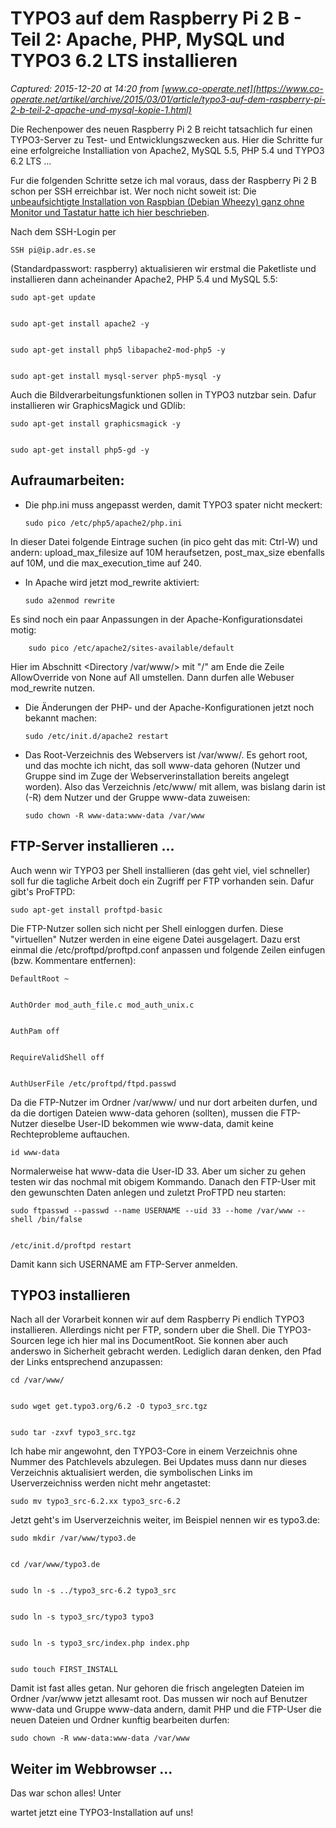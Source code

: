 # TYPO3 auf dem Raspberry Pi 2 B - Teil 2: Apache, PHP, MySQL und TYPO3 6.2 LTS installieren

_Captured: 2015-12-20 at 14:20 from [www.co-operate.net](https://www.co-operate.net/artikel/archive/2015/03/01/article/typo3-auf-dem-raspberry-pi-2-b-teil-2-apache-und-mysql-kopie-1.html)_

Die Rechenpower des neuen Raspberry Pi 2 B reicht tatsachlich fur einen TYPO3-Server zu Test- und Entwicklungszwecken aus. Hier die Schritte fur eine erfolgreiche Installiation von Apache2, MySQL 5.5, PHP 5.4 und TYPO3 6.2 LTS ...

Fur die folgenden Schritte setze ich mal voraus, dass der Raspberry Pi 2 B schon per SSH erreichbar ist. Wer noch nicht soweit ist: Die [unbeaufsichtigte Installation von Raspbian (Debian Wheezy) ganz ohne Monitor und Tastatur hatte ich hier beschrieben](https://www.co-operate.net/artikel/archive/2015/02/25/article/typo3-auf-dem-raspberry-pi-2-b-teil-1-installation-ohne-monitor-und-tastatur.html).

Nach dem SSH-Login per
    
    
    SSH pi@ip.adr.es.se

(Standardpasswort: raspberry) aktualisieren wir erstmal die Paketliste und installieren dann acheinander Apache2, PHP 5.4 und MySQL 5.5:
    
    
    sudo apt-get update
    
    
    sudo apt-get install apache2 -y
    
    
    sudo apt-get install php5 libapache2-mod-php5 -y 
    
    
    sudo apt-get install mysql-server php5-mysql -y

Auch die Bildverarbeitungsfunktionen sollen in TYPO3 nutzbar sein. Dafur installieren wir GraphicsMagick und GDlib:
    
    
    sudo apt-get install graphicsmagick -y
    
    
    sudo apt-get install php5-gd -y

## Aufraumarbeiten: 

  * Die php.ini muss angepasst werden, damit TYPO3 spater nicht meckert:  

    
        sudo pico /etc/php5/apache2/php.ini

In dieser Datei folgende Eintrage suchen (in pico geht das mit: Ctrl-W) und andern: upload_max_filesize auf 10M heraufsetzen, post_max_size ebenfalls auf 10M, und die max_execution_time auf 240.
  * In Apache wird jetzt mod_rewrite aktiviert:  

    
        sudo a2enmod rewrite 

Es sind noch ein paar Anpassungen in der Apache-Konfigurationsdatei motig:  

    
        sudo pico /etc/apache2/sites-available/default

Hier im Abschnitt <Directory /var/www/> mit "/" am Ende die Zeile AllowOverride von None auf All umstellen. Dann durfen alle Webuser mod_rewrite nutzen.
  * Die Änderungen der PHP- und der Apache-Konfigurationen jetzt noch bekannt machen:   

    
        sudo /etc/init.d/apache2 restart

  * Das Root-Verzeichnis des Webservers ist /var/www/. Es gehort root, und das mochte ich nicht, das soll www-data gehoren (Nutzer und Gruppe sind im Zuge der Webserverinstallation bereits angelegt worden). Also das Verzeichnis /etc/www/ mit allem, was bislang darin ist (-R) dem Nutzer und der Gruppe www-data zuweisen:  

    
        sudo chown -R www-data:www-data /var/www

## FTP-Server installieren ...

Auch wenn wir TYPO3 per Shell installieren (das geht viel, viel schneller) soll fur die tagliche Arbeit doch ein Zugriff per FTP vorhanden sein. Dafur gibt's ProFTPD:
    
    
    sudo apt-get install proftpd-basic

Die FTP-Nutzer sollen sich nicht per Shell einloggen durfen. Diese "virtuellen" Nutzer werden in eine eigene Datei ausgelagert. Dazu erst einmal die /etc/proftpd/proftpd.conf anpassen und folgende Zeilen einfugen (bzw. Kommentare entfernen):
    
    
    DefaultRoot ~
    
    
    AuthOrder mod_auth_file.c mod_auth_unix.c
    
    
    AuthPam off
    
    
    RequireValidShell off
    
    
    AuthUserFile /etc/proftpd/ftpd.passwd

Da die FTP-Nutzer im Ordner /var/www/ und nur dort arbeiten durfen, und da die dortigen Dateien www-data gehoren (sollten), mussen die FTP-Nutzer dieselbe User-ID bekommen wie www-data, damit keine Rechteprobleme auftauchen.
    
    
    id www-data

Normalerweise hat www-data die User-ID 33. Aber um sicher zu gehen testen wir das nochmal mit obigem Kommando. Danach den FTP-User mit den gewunschten Daten anlegen und zuletzt ProFTPD neu starten:
    
    
    sudo ftpasswd --passwd --name USERNAME --uid 33 --home /var/www --shell /bin/false
    
    
    /etc/init.d/proftpd restart

Damit kann sich USERNAME am FTP-Server anmelden.

## TYPO3 installieren 

Nach all der Vorarbeit konnen wir auf dem Raspberry Pi endlich TYPO3 installieren. Allerdings nicht per FTP, sondern uber die Shell. Die TYPO3-Sourcen lege ich hier mal ins DocumentRoot. Sie konnen aber auch anderswo in Sicherheit gebracht werden. Lediglich daran denken, den Pfad der Links entsprechend anzupassen:
    
    
    cd /var/www/ 
    
    
    sudo wget get.typo3.org/6.2 -O typo3_src.tgz
    
    
    sudo tar -zxvf typo3_src.tgz

Ich habe mir angewohnt, den TYPO3-Core in einem Verzeichnis ohne Nummer des Patchlevels abzulegen. Bei Updates muss dann nur dieses Verzeichnis aktualisiert werden, die symbolischen Links im Userverzeichniss werden nicht mehr angetastet:
    
    
    sudo mv typo3_src-6.2.xx typo3_src-6.2

Jetzt geht's im Userverzeichnis weiter, im Beispiel nennen wir es typo3.de:
    
    
    sudo mkdir /var/www/typo3.de
    
    
    cd /var/www/typo3.de
    
    
    sudo ln -s ../typo3_src-6.2 typo3_src
    
    
    sudo ln -s typo3_src/typo3 typo3
    
    
    sudo ln -s typo3_src/index.php index.php
    
    
    sudo touch FIRST_INSTALL

Damit ist fast alles getan. Nur gehoren die frisch angelegten Dateien im Ordner /var/www jetzt allesamt root. Das mussen wir noch auf Benutzer www-data und Gruppe www-data andern, damit PHP und die FTP-User die neuen Dateien und Ordner kunftig bearbeiten durfen:
    
    
    sudo chown -R www-data:www-data /var/www

## Weiter im Webbrowser ...

Das war schon alles! Unter

wartet jetzt eine TYPO3-Installation auf uns!
